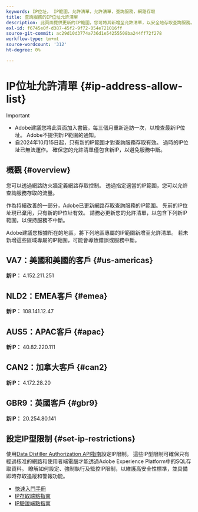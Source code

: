 ```yaml
---
keywords: IP位址， IP範圍，允許清單，允許清單，查詢服務，網路存取
title: 查詢服務的IP位址允許清單
description: 此頁面提供更新的IP範圍，您可將其新增至允許清單，以安全地存取查詢服務。
exl-id: f6745e0f-d387-45f2-9f72-054e721016ff
source-git-commit: ac29d10d3774a736d1e54255508ba244ff72f278
workflow-type: tm+mt
source-wordcount: '312'
ht-degree: 0%

---
```


# IP位址允許清單 {#ip-address-allow-list}

>[!IMPORTANT]
>
> * Adobe建議您將此頁面加入書籤，每三個月重新造訪一次，以檢查最新IP位址。 Adobe不提供新IP範圍的通知。
> * 自2024年10月15日起，只有新的IP範圍才對查詢服務存取有效。 過時的IP位址已無法運作。 確保您的允許清單僅包含新IP，以避免服務中斷。

## 概觀 {#overview}

您可以透過網路防火牆定義網路存取控制。 透過指定適當的IP範圍，您可以允許查詢服務存取的流量。

作為持續改善的一部分，Adobe已更新網路存取查詢服務的IP範圍。 先前的IP位址現已棄用，只有新的IP位址有效。 請務必更新您的允許清單，以包含下列新IP範圍，以保持服務不中斷。

Adobe建議您根據所在的地區，將下列地區專屬的IP範圍新增至允許清單。 若未新增這些區域專屬的IP範圍，可能會導致錯誤或服務中斷。

## VA7：美國和美國的客戶 {#us-americas}

**新IP：** 4.152.211.251

## NLD2：EMEA客戶 {#emea}

**新IP：** 108.141.12.47

## AUS5：APAC客戶 {#apac}

**新IP：** 40.82.220.111

## CAN2：加拿大客戶 {#can2}

**新IP：** 4.172.28.20

## GBR9：英國客戶 {#gbr9}

**新IP：** 20.254.80.141

## 設定IP型限制 {#set-ip-restrictions}

使用[Data Distiller Authorization API指南](./auth-api/overview.md)設定IP限制。 這些IP型限制可確保只有經過核准的網路和使用者端電腦才能透過Adobe Experience Platform中的SQL存取資料。 瞭解如何設定、強制執行及監控IP限制，以維護高安全性標準，並具備即時存取追蹤和警報功能。

* [快速入門手冊](./auth-api/getting-started.md)
* [IP存取端點指南](./auth-api/ip-access.md)
* [IP驗證端點指南](./auth-api/validate.md)

